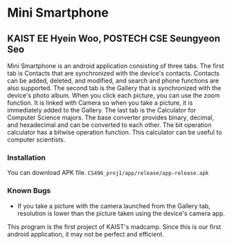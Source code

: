 # Mini Smartphone
## **KAIST EE** Hyein Woo, **POSTECH CSE** Seungyeon Seo
Mini Smartphone is an android application consisting of three tabs. The first tab is Contacts that are synchronized with the device's contacts. Contacts can be added, deleted, and modified, and search and phone functions are also supported. The second tab is the Gallery that is synchronized with the device's photo album. When you click each picture, you can use the zoom function. It is linked with Camera so when you take a picture, it is immediately added to the Gallery. The last tab is the Calculator for Computer Science majors. The base converter provides binary, decimal, and hexadecimal and can be converted to each other. The bit operation calculator has a bitwise operation function. This calculator can be useful to computer scientists.

### Installation
You can download APK file. `CS496_proj1/app/release/app-release.apk`

### Known Bugs
- If you take a picture with the camera launched from the Gallery tab, resolution is lower than the picture taken using the device's camera app.

This program is the first project of KAIST's madcamp. Since this is our first android application, it may not be perfect and efficient.
